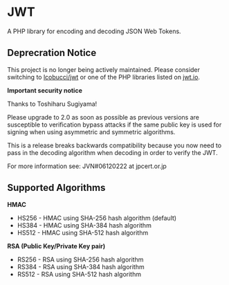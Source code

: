 JWT
===
A PHP library for encoding and decoding JSON Web Tokens.

Deprecration Notice
-----------------------
This project is no longer being actively maintained. Please consider switching to [lcobucci/jwt](https://github.com/lcobucci/jwt) or one of the PHP libraries listed on [jwt.io](https://jwt.io/#libraries-io).


**Important security notice**

Thanks to Toshiharu Sugiyama!

Please upgrade to 2.0 as soon as possible as previous versions are susceptible to verification bypass attacks if the same public key is used for signing when using asymmetric and symmetric algorithms.

This is a release breaks backwards compatibility because you now need to pass in the decoding algorithm when decoding in order to verify the JWT.

For more information see: JVN#06120222 at jpcert.or.jp


Supported Algorithms
--------------------

**HMAC**

* HS256	- HMAC using SHA-256 hash algorithm (default)
* HS384	- HMAC using SHA-384 hash algorithm
* HS512 - HMAC using SHA-512 hash algorithm

**RSA (Public Key/Private Key pair)**

* RS256 - RSA using SHA-256 hash algorithm
* RS384 - RSA using SHA-384 hash algorithm
* RS512 - RSA using SHA-512 hash algorithm
